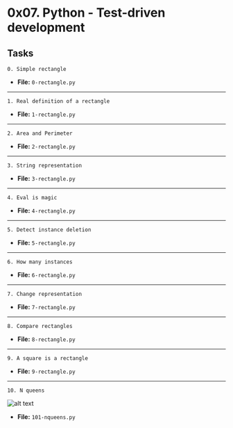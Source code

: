 # 0x07. Python - Test-driven development

## **Tasks**
```
0. Simple rectangle
```
* **File:** `0-rectangle.py`
---
```
1. Real definition of a rectangle
```
* **File:** `1-rectangle.py`
---
```
2. Area and Perimeter
```
* **File:** `2-rectangle.py`
---
```
3. String representation
```
* **File:** `3-rectangle.py`
---
```
4. Eval is magic
```
* **File:** `4-rectangle.py`
---
```
5. Detect instance deletion
```
* **File:** `5-rectangle.py`
---
```
6. How many instances
```
* **File:** `6-rectangle.py`
---
```
7. Change representation
```
* **File:** `7-rectangle.py`
---
```
8. Compare rectangles
```
* **File:** `8-rectangle.py`
---
```
9. A square is a rectangle
```
* **File:** `9-rectangle.py`
---
```
10. N queens
```
![alt text](http://www.crestbook.com/files/Judit-photo1_602x433.jpg)
* **File:** `101-nqueens.py`
